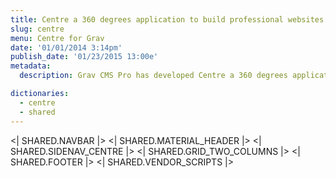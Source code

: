 ```yaml
---
title: Centre a 360 degrees application to build professional websites
slug: centre
menu: Centre for Grav
date: '01/01/2014 3:14pm'
publish_date: '01/23/2015 13:00e'
metadata:
  description: Grav CMS Pro has developed Centre a 360 degrees application to build professional websites

dictionaries:
  - centre
  - shared
---
```


<| SHARED.NAVBAR |>
<| SHARED.MATERIAL_HEADER |>
<| SHARED.SIDENAV_CENTRE |>
<| SHARED.GRID_TWO_COLUMNS |>
<| SHARED.FOOTER |>
<| SHARED.VENDOR_SCRIPTS |>
